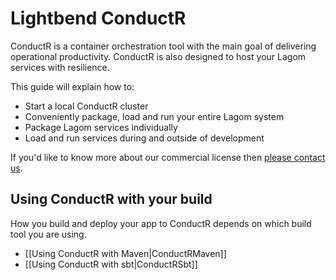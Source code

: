 # Lightbend ConductR

ConductR is a container orchestration tool with the main goal of delivering operational productivity. ConductR is also designed to host your Lagom services with resilience.


This guide will explain how to:

* Start a local ConductR cluster
* Conveniently package, load and run your entire Lagom system
* Package Lagom services individually
* Load and run services during and outside of development

If you'd like to know more about our commercial license then [please contact us](https://www.lightbend.com/company/contact).



## Using ConductR with your build

How you build and deploy your app to ConductR depends on which build tool you are using.

* [[Using ConductR with Maven|ConductRMaven]]
* [[Using ConductR with sbt|ConductRSbt]]
